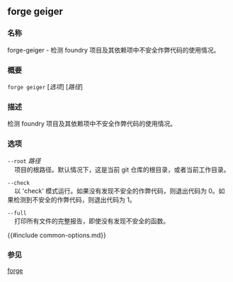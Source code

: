 ## forge geiger

### 名称

forge-geiger - 检测 foundry 项目及其依赖项中不安全作弊代码的使用情况。

### 概要

``forge geiger`` [*选项*] [*路径*]

### 描述

检测 foundry 项目及其依赖项中不安全作弊代码的使用情况。

### 选项

`--root` *路径*  
&nbsp;&nbsp;&nbsp;&nbsp;项目的根路径。默认情况下，这是当前 git 仓库的根目录，或者当前工作目录。

`--check`      
&nbsp;&nbsp;&nbsp;&nbsp;以 'check' 模式运行。如果没有发现不安全的作弊代码，则退出代码为 0。如果检测到不安全的作弊代码，则退出代码为 1。

`--full`  
&nbsp;&nbsp;&nbsp;&nbsp;打印所有文件的完整报告，即使没有发现不安全的函数。

{{#include common-options.md}}

### 参见

[forge](./forge.md)